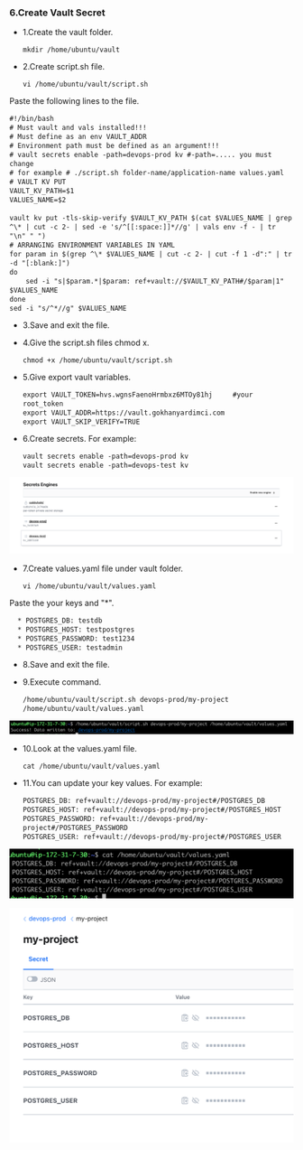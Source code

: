 ### 6.Create Vault Secret

- 1.Create the vault folder.

      mkdir /home/ubuntu/vault

- 2.Create script.sh file.

      vi /home/ubuntu/vault/script.sh

Paste the following lines to the file.

    #!/bin/bash
    # Must vault and vals installed!!!
    # Must define as an env VAULT_ADDR
    # Environment path must be defined as an argument!!!
    # vault secrets enable -path=devops-prod kv #-path=..... you must change
    # for example # ./script.sh folder-name/application-name values.yaml
    # VAULT KV PUT
    VAULT_KV_PATH=$1
    VALUES_NAME=$2

    vault kv put -tls-skip-verify $VAULT_KV_PATH $(cat $VALUES_NAME | grep ^\* | cut -c 2- | sed -e 's/^[[:space:]]*//g' | vals env -f - | tr "\n" " ")
    # ARRANGING ENVIRONMENT VARIABLES IN YAML
    for param in $(grep ^\* $VALUES_NAME | cut -c 2- | cut -f 1 -d":" | tr -d "[:blank:]")
    do
        sed -i "s|$param.*|$param: ref+vault://$VAULT_KV_PATH#/$param|1" $VALUES_NAME
    done
    sed -i "s/^*//g" $VALUES_NAME

- 3.Save and exit the file.

- 4.Give the script.sh files chmod x.

      chmod +x /home/ubuntu/vault/script.sh

- 5.Give export vault variables.

      export VAULT_TOKEN=hvs.wgnsFaenoHrmbxz6MTOy81hj     #your root_token
      export VAULT_ADDR=https://vault.gokhanyardimci.com
      export VAULT_SKIP_VERIFY=TRUE

- 6.Create secrets. For example:

      vault secrets enable -path=devops-prod kv
      vault secrets enable -path=devops-test kv 

![alt text](https://github.com/gokhanwell/vault-vals-installation/blob/main/secret-vault.png)

- 7.Create values.yaml file under vault folder.

      vi /home/ubuntu/vault/values.yaml

Paste the your keys and "*".

      * POSTGRES_DB: testdb
      * POSTGRES_HOST: testpostgres
      * POSTGRES_PASSWORD: test1234
      * POSTGRES_USER: testadmin
    
- 8.Save and exit the file.

- 9.Execute command.

      /home/ubuntu/vault/script.sh devops-prod/my-project /home/ubuntu/vault/values.yaml

![alt text](https://github.com/gokhanwell/vault-vals-installation/blob/main/script-command-vault.png)

- 10.Look at the values.yaml file.

      cat /home/ubuntu/vault/values.yaml

- 11.You can update your key values. For example:

      POSTGRES_DB: ref+vault://devops-prod/my-project#/POSTGRES_DB
      POSTGRES_HOST: ref+vault://devops-prod/my-project#/POSTGRES_HOST
      POSTGRES_PASSWORD: ref+vault://devops-prod/my-project#/POSTGRES_PASSWORD
      POSTGRES_USER: ref+vault://devops-prod/my-project#/POSTGRES_USER 

![alt text](https://github.com/gokhanwell/vault-vals-installation/blob/main/ref-vault.png)

![alt text](https://github.com/gokhanwell/vault-vals-installation/blob/main/output-vault.png)
